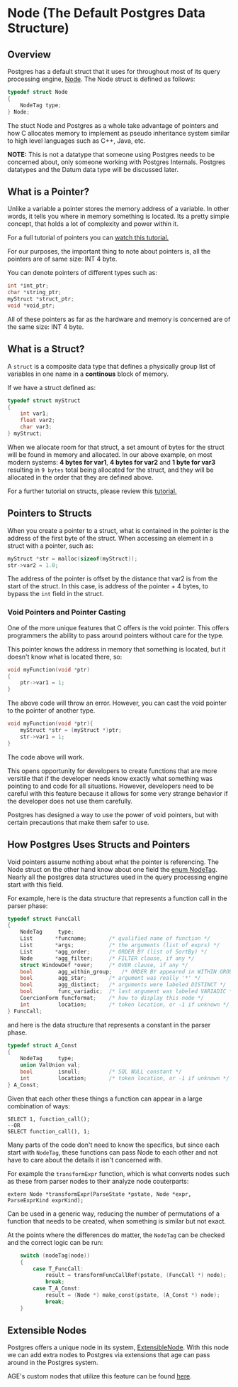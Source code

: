 # Node (The Default Postgres Data Structure)

## Overview

Postgres has a default struct that it uses for throughout most of its query processing engine, <a href='https://github.com/postgres/postgres/blob/7ef5f5fb324096c7822c922ad59fd7fdd76f57b1/src/include/nodes/nodes.h#L128'>Node</a>. The Node struct is defined as follows:

```c
typedef struct Node
{
    NodeTag type;
} Node;
```

The stuct Node and Postgres as a whole take advantage of pointers and how C allocates memory to implement as pseudo inheritance system similar to high level languages such as C++, Java, etc.

<b>NOTE:</b> This is not a datatype that someone using Postgres needs to be concerned about, only someone working with Postgres Internals. Postgres datatypes and the Datum data type will be discussed later.

## What is a Pointer?

Unlike a variable a pointer stores the memory address of a variable. In other words, it tells you where in memory something is located. Its a pretty simple concept, that holds a lot of complexity and power within it.

For a full tutorial of pointers you can <a href='https://www.youtube.com/watch?v=zuegQmMdy8M&ab_channel=freeCodeCamp.org'>watch this tutorial.</a>

For our purposes, the important thing to note about pointers is, all the pointers are of same size: INT 4 byte.

You can denote pointers of different types such as:

```c
int *int_ptr;
char *string_ptr;
myStruct *struct_ptr;
void *void_ptr;
```

All of these pointers as far as the hardware and memory is concerned are of the same size: INT 4 byte.

## What is a Struct?

A `struct` is a composite data type that defines a physically group list of variables in one name in a <b>continous</b> block of memory.

If we have a struct defined as:

```c
typedef struct myStruct
{
    int var1;
    float var2;
    char var3;
} myStruct;
```

When we allocate room for that struct, a set amount of bytes for the struct will be found in memory and allocated. In our above example, on most modern systems: **4 bytes for var1**, **4 bytes for var2** and **1 byte for var3** resulting in `9 bytes` total being allocated for the struct, and they will be allocated in the order that they are defined above.

For a further tutorial on structs, please review this <a href='https://www.simplilearn.com/tutorials/c-tutorial/structure-in-c'>tutorial.</a>

## Pointers to Structs

When you create a pointer to a struct, what is contained in the pointer is the address of the first byte of the struct. When accessing an element in a struct with a pointer, such as:

```c
myStruct *str = malloc(sizeof(myStruct));
str->var2 = 1.0;
```

The address of the pointer is offset by the distance that var2 is from the start of the struct. In this case, is address of the pointer + 4 bytes, to bypass the `int` field in the struct.

### Void Pointers and Pointer Casting

One of the more unique features that C offers is the void pointer. This offers programmers the ability to pass around pointers without care for the type.

This pointer knows the address in memory that something is located, but it doesn't know what is located there, so:

```c
void myFunction(void *ptr)
{
    ptr->var1 = 1;
}
```

The above code will throw an error. However, you can cast the void pointer to the pointer of another type.

```c
void myFunction(void *ptr){
    myStruct *str = (myStruct *)ptr;
    str->var1 = 1;
}
```

The code above will work.

This opens opportunity for developers to create functions that are more versitile that if the developer needs know exactly what something was pointing to and code for all situations. However, developers need to be careful with this feature because it allows for some very strange behavior if the developer does not use them carefully.

Postgres has designed a way to use the power of void pointers, but with certain precautions that make them safer to use.

## How Postgres Uses Structs and Pointers

Void pointers assume nothing about what the pointer is referencing. The Node struct on the other hand know about one field the <a href='https://github.com/postgres/postgres/blob/REL_11_17/src/include/nodes/nodes.h#L26'>enum NodeTag</a>. Nearly all the postgres data structures used in the query processing engine start with this field.

For example, here is the data structure that represents a function call in the parser phase:

```c
typedef struct FuncCall
{
	NodeTag		type;
	List	   *funcname;		/* qualified name of function */
	List	   *args;			/* the arguments (list of exprs) */
	List	   *agg_order;		/* ORDER BY (list of SortBy) */
	Node	   *agg_filter;		/* FILTER clause, if any */
	struct WindowDef *over;		/* OVER clause, if any */
	bool		agg_within_group;	/* ORDER BY appeared in WITHIN GROUP */
	bool		agg_star;		/* argument was really '*' */
	bool		agg_distinct;	/* arguments were labeled DISTINCT */
	bool		func_variadic;	/* last argument was labeled VARIADIC */
	CoercionForm funcformat;	/* how to display this node */
	int			location;		/* token location, or -1 if unknown */
} FuncCall;
```

and here is the data structure that represents a constant in the parser phase.

```c
typedef struct A_Const
{
	NodeTag		type;
	union ValUnion val;
	bool		isnull;			/* SQL NULL constant */
	int			location;		/* token location, or -1 if unknown */
} A_Const;
```

Given that each other these things a function can appear in a large combination of ways:

```
SELECT 1, function_call();
--OR
SELECT function_call(), 1;
```

Many parts of the code don't need to know the specifics, but since each start with `NodeTag`, these functions can pass Node to each other and not have to care about the details it isn't concerned with.

For example the `transformExpr` function, which is what converts nodes such as these from parser nodes to their analyze node couterparts:

```
extern Node *transformExpr(ParseState *pstate, Node *expr, ParseExprKind exprKind);
```

Can be used in a generic way, reducing the number of permutations of a function that needs to be created, when something is similar but not exact.

At the points where the differences do matter, the `NodeTag` can be checked and the correct logic can be run:

```c
	switch (nodeTag(node))
	{
		case T_FuncCall:
			result = transformFuncCallRef(pstate, (FuncCall *) node);
			break;
		case T_A_Const:
			result = (Node *) make_const(pstate, (A_Const *) node);
			break;
	}
```

## Extensible Nodes

Postgres offers a unique node in its system, <a href='https://github.com/postgres/postgres/blob/master/src/include/nodes/extensible.h#L32'>ExtensibleNode</a>. With this node we can add extra nodes to Postgres via extensions that age can pass around in the Postgres system.

AGE's custom nodes that utilize this feature can be found <a href='https://github.com/apache/age/blob/master/src/include/nodes/cypher_nodes.h'>here</a>.
